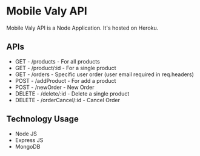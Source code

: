 # Mobile Valy API

Mobile Valy API is a Node Application. It's hosted on Heroku.

## APIs

* GET - /products - For all products
* GET - /product/:id - For a single product
* GET - /orders - Specific user order (user email required in req.headers)
* POST - /addProduct - For add a product
* POST - /newOrder - New Order
* DELETE - /delete/:id - Delete a single product
* DELETE - /orderCancel/:id - Cancel Order

## Technology Usage

* Node JS
* Express JS
* MongoDB

